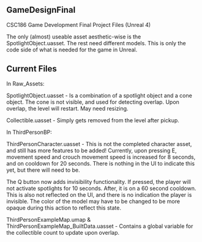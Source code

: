 GameDesignFinal
---------------

CSC186 Game Development Final Project Files (Unreal 4)

The only (almost) useable asset aesthetic-wise is the SpotlightObject.uasset. The rest need different models. This is only the code side of what is needed for the game in Unreal.

Current Files
--------------

In Raw_Assets:

SpotlightObject.uasset - Is a combination of a spotlight object and a cone object. The cone is not visible, and used for detecting overlap. Upon overlap, the level will restart. May need resizing.

Collectible.uasset - Simply gets removed from the level after pickup.

In ThirdPersonBP:

ThirdPersonCharacter.uasset - This is not the completed character asset, and still has more features to be added! Currently, upon pressing E, movement speed and crouch movement speed is increased for 8 seconds, and on cooldown for 20 seconds. There is nothing in the UI to indicate this yet, but there will need to be.

The Q button now adds invisibility functionality. If pressed, the player will not activate spotlights for 10 seconds. After, it is on a 60 second cooldown. This is also not reflected on the UI, and there is no indication the player is invisible. The color of the model may have to be changed to be more opaque during this action to reflect this state.

ThirdPersonExampleMap.umap & ThirdPersonExampleMap_BuiltData.uasset - Contains a global variable for the collectible count to update upon overlap.
